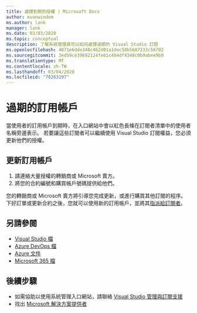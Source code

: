 ```yaml
---
title: 處理到期的授權 | Microsoft Docs
author: evanwindom
ms.author: lank
manager: lank
ms.date: 03/03/2020
ms.topic: conceptual
description: 了解系統管理員可以如何處理過期的 Visual Studio 訂閱
ms.openlocfilehash: 4871e6dde340c462d01a1dec58b5687233c56702
ms.sourcegitcommit: 3ed59ce39692124fe61c484df4348c0b9abee9b9
ms.translationtype: MT
ms.contentlocale: zh-TW
ms.lasthandoff: 03/04/2020
ms.locfileid: "78263197"
---
```

# <a name="expired-subscriptions"></a>過期的訂用帳戶
當使用者的訂用帳戶到期時，在入口網站中會以紅色長條在訂閱者清單中的使用者名稱旁邊表示。 若要讓這些訂閱者可以繼續使用 Visual Studio 訂閱權益，您必須更新他們的授權。

## <a name="renew-subscriptions"></a>更新訂用帳戶
1. 請連絡大量授權的轉銷商或 Microsoft 賣方。
2. 將您的合約編號和購買帳戶號碼提供給他們。 

您的轉銷商或 Microsoft 賣方將引導您完成更新，或進行購買其他訂閱的程序。 下好訂單或更新合約之後，您就可以使用新的訂用帳戶，並將其[指派給訂閱者](assign-license.md)。

## <a name="see-also"></a>另請參閱
- [Visual Studio 檔](https://docs.microsoft.com/visualstudio/)
- [Azure DevOps 檔](https://docs.microsoft.com/azure/devops/)
- [Azure 文件](https://docs.microsoft.com/azure/)
- [Microsoft 365 檔](https://docs.microsoft.com/microsoft-365/)

## <a name="next-steps"></a>後續步驟
- 如需協助以使用系統管理入口網站，請聯絡 [Visual Studio 管理與訂閱支援](https://visualstudio.microsoft.com/support/support-overview-vs)
- 找出 [Microsoft 解決方案提供者](https://www.microsoft.com/solution-providers/home)

